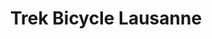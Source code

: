 ---
title: "Trek Bicycle Lausanne"
url: /le-mont-sur-lausanne/trek-bicycle-lausanne/
shop: Fahrrad
---